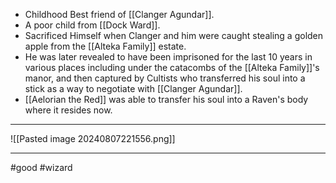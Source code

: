 - Childhood Best friend of [[Clanger Agundar]].
- A poor child from [[Dock Ward]].
- Sacrificed Himself when Clanger and him were caught stealing a golden apple from the [[Alteka Family]] estate.
- He was later revealed to have been imprisoned for the last 10 years in various places including under the catacombs of the [[Alteka Family]]'s manor, and then captured by Cultists who transferred his soul into a stick as a way to negotiate with [[Clanger Agundar]].
- [[Aelorian the Red]] was able to transfer his soul into a Raven's body where it resides now.
___
![[Pasted image 20240807221556.png]]
___

#good #wizard 